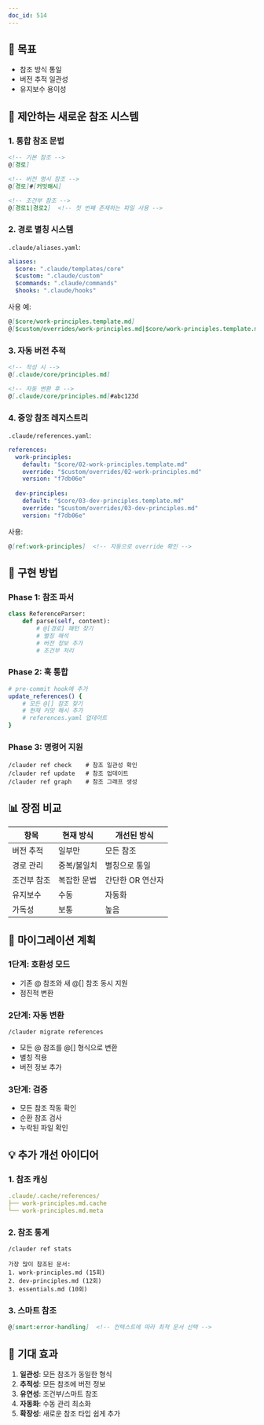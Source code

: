 ```yaml
---
doc_id: 514
---
```


## 🎯 목표
- 참조 방식 통일
- 버전 추적 일관성
- 유지보수 용이성

## 📐 제안하는 새로운 참조 시스템

### 1. 통합 참조 문법
```markdown
<!-- 기본 참조 -->
@[경로]

<!-- 버전 명시 참조 -->
@[경로]#[커밋해시]

<!-- 조건부 참조 -->
@[경로1|경로2]  <!-- 첫 번째 존재하는 파일 사용 -->
```

### 2. 경로 별칭 시스템
`.claude/aliases.yaml`:
```yaml
aliases:
  $core: ".claude/templates/core"
  $custom: ".claude/custom"
  $commands: ".claude/commands"
  $hooks: ".claude/hooks"
```

사용 예:
```markdown
@[$core/work-principles.template.md]
@[$custom/overrides/work-principles.md|$core/work-principles.template.md]
```

### 3. 자동 버전 추적
```markdown
<!-- 작성 시 -->
@[.claude/core/principles.md]

<!-- 자동 변환 후 -->
@[.claude/core/principles.md]#abc123d
```

### 4. 중앙 참조 레지스트리
`.claude/references.yaml`:
```yaml
references:
  work-principles:
    default: "$core/02-work-principles.template.md"
    override: "$custom/overrides/02-work-principles.md"
    version: "f7db06e"
    
  dev-principles:
    default: "$core/03-dev-principles.template.md"
    override: "$custom/overrides/03-dev-principles.md"
    version: "f7db06e"
```

사용:
```markdown
@[ref:work-principles]  <!-- 자동으로 override 확인 -->
```

## 🔧 구현 방법

### Phase 1: 참조 파서
```python
class ReferenceParser:
    def parse(self, content):
        # @[경로] 패턴 찾기
        # 별칭 해석
        # 버전 정보 추가
        # 조건부 처리
```

### Phase 2: 훅 통합
```bash
# pre-commit hook에 추가
update_references() {
    # 모든 @[] 참조 찾기
    # 현재 커밋 해시 추가
    # references.yaml 업데이트
}
```

### Phase 3: 명령어 지원
```
/clauder ref check    # 참조 일관성 확인
/clauder ref update   # 참조 업데이트
/clauder ref graph    # 참조 그래프 생성
```

## 📊 장점 비교

| 항목 | 현재 방식 | 개선된 방식 |
|------|----------|------------|
| 버전 추적 | 일부만 | 모든 참조 |
| 경로 관리 | 중복/불일치 | 별칭으로 통일 |
| 조건부 참조 | 복잡한 문법 | 간단한 OR 연산자 |
| 유지보수 | 수동 | 자동화 |
| 가독성 | 보통 | 높음 |

## 🚀 마이그레이션 계획

### 1단계: 호환성 모드
- 기존 @ 참조와 새 @[] 참조 동시 지원
- 점진적 변환

### 2단계: 자동 변환
```
/clauder migrate references
```
- 모든 @ 참조를 @[] 형식으로 변환
- 별칭 적용
- 버전 정보 추가

### 3단계: 검증
- 모든 참조 작동 확인
- 순환 참조 검사
- 누락된 파일 확인

## 💡 추가 개선 아이디어

### 1. 참조 캐싱
```yaml
.claude/.cache/references/
├── work-principles.md.cache
└── work-principles.md.meta
```

### 2. 참조 통계
```
/clauder ref stats

가장 많이 참조된 문서:
1. work-principles.md (15회)
2. dev-principles.md (12회)
3. essentials.md (10회)
```

### 3. 스마트 참조
```markdown
@[smart:error-handling]  <!-- 컨텍스트에 따라 최적 문서 선택 -->
```

## 🎯 기대 효과

1. **일관성**: 모든 참조가 동일한 형식
2. **추적성**: 모든 참조에 버전 정보
3. **유연성**: 조건부/스마트 참조
4. **자동화**: 수동 관리 최소화
5. **확장성**: 새로운 참조 타입 쉽게 추가

